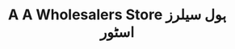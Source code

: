 ---
title: "A A Wholesalers Store ہول سیلرز اسٹور"
url: /karachi/a-a-wholesalers-store-hwl-sylrz-sttwr/
shop: Großhandel
---